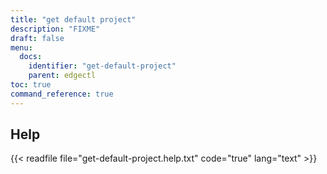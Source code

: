 ```yaml
---
title: "get default project"
description: "FIXME"
draft: false
menu:
  docs:
    identifier: "get-default-project"
    parent: edgectl
toc: true
command_reference: true
---
```


## Help

{{< readfile file="get-default-project.help.txt" code="true" lang="text" >}}
